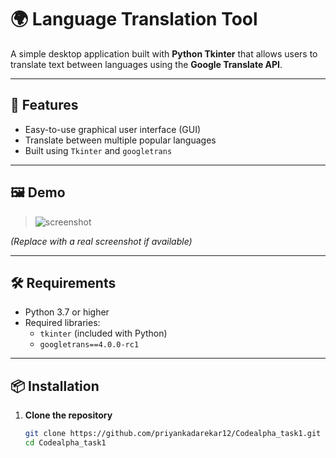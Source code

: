 # 🌍 Language Translation Tool

A simple desktop application built with **Python Tkinter** that allows users to translate text between languages using the **Google Translate API**.

---

## 🚀 Features

- Easy-to-use graphical user interface (GUI)
- Translate between multiple popular languages
- Built using `Tkinter` and `googletrans`

---

## 🖼️ Demo

> ![screenshot](https://via.placeholder.com/500x300?text=Translator+GUI+Preview)

*(Replace with a real screenshot if available)*

---

## 🛠️ Requirements

- Python 3.7 or higher
- Required libraries:
  - `tkinter` (included with Python)
  - `googletrans==4.0.0-rc1`

---

## 📦 Installation

1. **Clone the repository**
   ```bash
   git clone https://github.com/priyankadarekar12/Codealpha_task1.git
   cd Codealpha_task1
